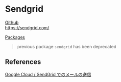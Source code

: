 # Sendgrid

[Github](https://github.com/sendgrid/sendgrid-nodejs)  
https://sendgrid.com/ 

[Packages](https://www.npmjs.com/org/sendgrid)
> previous package `sendgrid` has been deprecated  


## References

[Google Cloud / SendGrid でのメールの送信](https://cloud.google.com/appengine/docs/standard/nodejs/sending-emails-with-sendgrid?hl=ja)  

